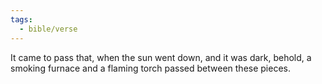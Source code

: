 ```yaml
---
tags:
  - bible/verse
---
```

It came to pass that, when the sun went down, and it was dark, behold, a smoking furnace and a flaming torch passed between these pieces.